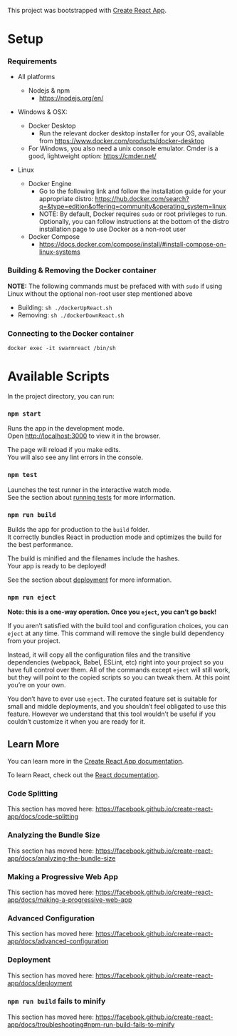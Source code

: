 This project was bootstrapped with [Create React App](https://github.com/facebook/create-react-app).

# Setup
### Requirements

* All platforms
    * Nodejs & npm
        * https://nodejs.org/en/

* Windows & OSX:
    * Docker Desktop  
        * Run the relevant docker desktop installer for your OS, available from https://www.docker.com/products/docker-desktop  
    * For Windows, you also need a unix console emulator. Cmder is a good, lightweight option: https://cmder.net/  

* Linux
    * Docker Engine  
        * Go to the following link and follow the installation guide for your appropriate distro: https://hub.docker.com/search?q=&type=edition&offering=community&operating_system=linux
        * NOTE: By default, Docker requires `sudo` or root privileges to run. Optionally, you can follow instructions at the bottom
        of the distro installation page to use Docker as a non-root user
    * Docker Compose  
        * https://docs.docker.com/compose/install/#install-compose-on-linux-systems
        
### Building & Removing the Docker container
**NOTE:** The following commands must be prefaced with with `sudo` if using Linux without the optional non-root user step
mentioned above 
* Building:
`sh ./dockerUpReact.sh`
* Removing:
`sh ./dockerDownReact.sh`
        
### Connecting to the Docker container
`docker exec -it swarmreact /bin/sh`

# Available Scripts

In the project directory, you can run:

### `npm start`

Runs the app in the development mode.<br />
Open [http://localhost:3000](http://localhost:3000) to view it in the browser.

The page will reload if you make edits.<br />
You will also see any lint errors in the console.

### `npm test`

Launches the test runner in the interactive watch mode.<br />
See the section about [running tests](https://facebook.github.io/create-react-app/docs/running-tests) for more information.

### `npm run build`

Builds the app for production to the `build` folder.<br />
It correctly bundles React in production mode and optimizes the build for the best performance.

The build is minified and the filenames include the hashes.<br />
Your app is ready to be deployed!

See the section about [deployment](https://facebook.github.io/create-react-app/docs/deployment) for more information.

### `npm run eject`

**Note: this is a one-way operation. Once you `eject`, you can’t go back!**

If you aren’t satisfied with the build tool and configuration choices, you can `eject` at any time. This command will remove the single build dependency from your project.

Instead, it will copy all the configuration files and the transitive dependencies (webpack, Babel, ESLint, etc) right into your project so you have full control over them. All of the commands except `eject` will still work, but they will point to the copied scripts so you can tweak them. At this point you’re on your own.

You don’t have to ever use `eject`. The curated feature set is suitable for small and middle deployments, and you shouldn’t feel obligated to use this feature. However we understand that this tool wouldn’t be useful if you couldn’t customize it when you are ready for it.

## Learn More

You can learn more in the [Create React App documentation](https://facebook.github.io/create-react-app/docs/getting-started).

To learn React, check out the [React documentation](https://reactjs.org/).

### Code Splitting

This section has moved here: https://facebook.github.io/create-react-app/docs/code-splitting

### Analyzing the Bundle Size

This section has moved here: https://facebook.github.io/create-react-app/docs/analyzing-the-bundle-size

### Making a Progressive Web App

This section has moved here: https://facebook.github.io/create-react-app/docs/making-a-progressive-web-app

### Advanced Configuration

This section has moved here: https://facebook.github.io/create-react-app/docs/advanced-configuration

### Deployment

This section has moved here: https://facebook.github.io/create-react-app/docs/deployment

### `npm run build` fails to minify

This section has moved here: https://facebook.github.io/create-react-app/docs/troubleshooting#npm-run-build-fails-to-minify
